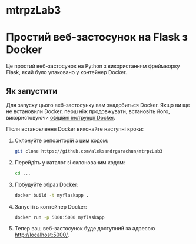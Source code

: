 # mtrpzLab3

# Простий веб-застосунок на Flask з Docker

Це простий веб-застосунок на Python з використанням фреймворку Flask, який було упаковано у контейнер Docker.

## Як запустити

Для запуску цього веб-застосунку вам знадобиться Docker. Якщо ви ще не встановили Docker, перш ніж продовжувати, встановіть його, використовуючи [офіційні інструкції Docker](https://docs.docker.com/get-docker/).

Після встановлення Docker виконайте наступні кроки:

1. Склонуйте репозиторій з цим кодом:

    ```bash
    git clone https://github.com/aleksandrgarachun/mtrpzLab3
    ```

2. Перейдіть у каталог зі склонованим кодом:

    ```bash
    cd ...
    ```

3. Побудуйте образ Docker:

    ```bash
    docker build -t myflaskapp .
    ```

4. Запустіть контейнер Docker:

    ```bash
    docker run -p 5000:5000 myflaskapp
    ```

5. Тепер ваш веб-застосунок буде доступний за адресою [http://localhost:5000/](http://localhost:5000/).
